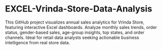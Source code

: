 # EXCEL-Vrinda-Store-Data-Analysis
This GitHub project visualizes annual sales analytics for Vrinda Store, featuring interactive Excel dashboards. Analyze monthly sales trends, order status, gender-based sales, age-group insights, top states, and order channels. Ideal for retail data analysts seeking actionable business intelligence from real store data.
